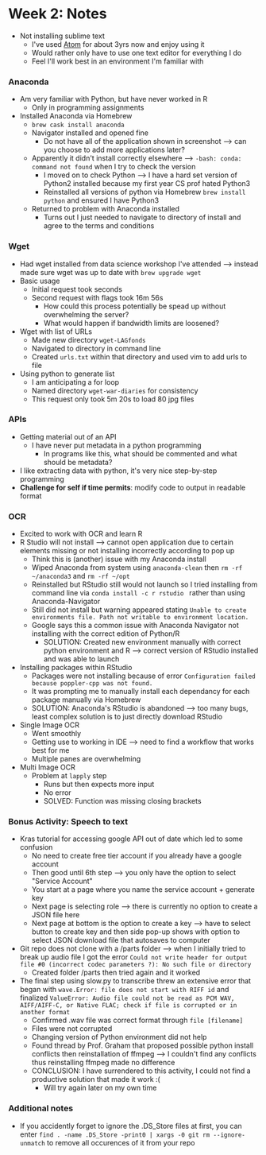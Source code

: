 # Week 2: Notes

- Not installing sublime text
  - I've used [Atom](https://atom.io) for about 3yrs now and enjoy using it
  - Would rather only have to use one text editor for everything I do
  - Feel I'll work best in an environment I'm familiar with


### Anaconda
- Am very familiar with Python, but have never worked in R
  - Only in programming assignments
- Installed Anaconda via Homebrew
  - ```brew cask install anaconda```
  - Navigator installed and opened fine
    - Do not have all of the application shown in screenshot --> can you choose to add more applications later?
  - Apparently it didn't install correctly elsewhere --> ```-bash: conda: command not found``` when I try to check the version
    - I moved on to check Python --> I have a hard set version of Python2 installed because my first year CS prof hated Python3
    - Reinstalled all versions of python via Homebrew ```brew install python``` and ensured I have Python3
  - Returned to problem with Anaconda installed
    - Turns out I just needed to navigate to directory of install and agree to the terms and conditions


### Wget
- Had wget installed from data science workshop I've attended --> instead made sure wget was up to date with ```brew upgrade wget```
- Basic usage
  - Initial request took seconds
  - Second request with flags took 16m 56s
    - How could this process potentially be spead up without overwhelming the server?
    - What would happen if bandwidth limits are loosened?
- Wget with list of URLs
  - Made new directory ```wget-LAGfonds```
  - Navigated to directory in command line
  - Created ```urls.txt``` within that directory and used vim to add urls to file
- Using python to generate list
  - I am anticipating a for loop
  - Named directory ```wget-war-diaries``` for consistency
  - This request only took 5m 20s to load 80 jpg files


### APIs
- Getting material out of an API
  - I have never put metadata in a python programming
    - In programs like this, what should be commented and what should be metadata?
- I like extracting data with python, it's very nice step-by-step programming
- **Challenge for self if time permits**: modify code to output in readable format


### OCR
- Excited to work with OCR and learn R
- R Studio will not install --> cannot open application due to certain elements missing or not installing incorrectly according to pop up
  - Think this is (another) issue with my Anaconda install
  - Wiped Anaconda from system using ```anaconda-clean``` then ```rm -rf ~/anaconda3``` and ```rm -rf ~/opt```
  - Reinstalled but RStudio still would not launch so I tried installing from command line via ```conda install -c r rstudio ``` rather than using Anaconda-Navigator
  - Still did not install but warning appeared stating ```Unable to create environments file. Path not writable to environment location.```
  - Google says this a common issue with Anaconda Navigator not installing with the correct edition of Python/R
    - SOLUTION: Created new environment manually with correct python environment and R --> correct version of RStudio installed and was able to launch
- Installing packages within RStudio
  - Packages were not installing because of error ```Configuration failed because poppler-cpp was not found.```
  - It was prompting me to manually install each dependancy for each package manually via Homebrew
  - SOLUTION: Anaconda's RStudio is abandoned --> too many bugs, least complex solution is to just directly download RStudio
- Single Image OCR
  - Went smoothly
  - Getting use to working in IDE --> need to find a workflow that works best for me
  - Multiple panes are overwhelming
- Multi Image OCR
  - Problem at ```lapply``` step
    - Runs but then expects more input
    - No error
    - SOLVED: Function was missing closing brackets

### Bonus Activity: Speech to text
- Kras tutorial for accessing google API out of date which led to some confusion
  - No need to create free tier account if you already have a google account
  - Then good until 6th step --> you only have the option to select "Service Account"
  - You start at a page where you name the service account + generate key
  - Next page is selecting role --> there is currently no option to create a JSON file here
  - Next page at bottom is the option to create a key --> have to select button to create key and then side pop-up shows with option to select JSON download file that autosaves to computer
- Git repo does not clone with a /parts folder --> when I initially tried to break up audio file I got the error ```Could not write header for output file #0 (incorrect codec parameters ?): No such file or directory```
  - Created folder /parts then tried again and it worked
- The final step using slow.py to transcribe threw an extensive error that began with ```wave.Error: file does not start with RIFF id``` and finalized ```ValueError: Audio file could not be read as PCM WAV, AIFF/AIFF-C, or Native FLAC; check if file is corrupted or in another format```
  - Confirmed .wav file was correct format through ```file [filename]```
  - Files were not corrupted
  - Changing version of Python environment did not help
  - Found thread by Prof. Graham that proposed possible python install conflicts then reinstallation of ffmpeg --> I couldn't find any conflicts thus reinstalling ffmpeg made no difference
  - CONCLUSION: I have surrendered to this activity, I could not find a productive solution that made it work :(
    - Will try again later on my own time


### Additional notes
- If you accidently forget to ignore the .DS_Store files at first, you can enter ```find . -name .DS_Store -print0 | xargs -0 git rm --ignore-unmatch``` to remove all occurences of it from your repo
